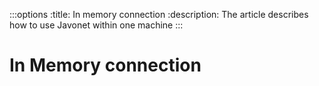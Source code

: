 :::options
:title: In memory connection
:description: The article describes how to use Javonet within one machine
:::

# In Memory connection